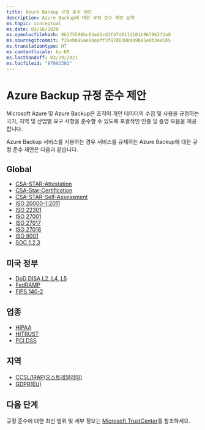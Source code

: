 ```yaml
---
title: Azure Backup 규정 준수 제안
description: Azure Backup에 대한 규정 준수 제안 요약
ms.topic: conceptual
ms.date: 03/16/2020
ms.openlocfilehash: 0b175590bc83ad1cd1f47d0111101b967962f3a8
ms.sourcegitcommit: f28ebb95ae9aaaff3f87d8388a09b41e0b3445b5
ms.translationtype: HT
ms.contentlocale: ko-KR
ms.lasthandoff: 03/29/2021
ms.locfileid: "97093301"
---
```

# <a name="azure-backup-compliance-offerings"></a>Azure Backup 규정 준수 제안

Microsoft Azure 및 Azure Backup은 조직이 개인 데이터의 수집 및 사용을 규정하는 국가, 지역 및 산업별 요구 사항을 준수할 수 있도록 포괄적인 인증 및 증명 모음을 제공합니다.

Azure Backup 서비스를 사용하는 경우 서비스를 규제하는 Azure Backup에 대한 규정 준수 제안은 다음과 같습니다.

## <a name="global"></a>Global

* [CSA-STAR-Attestation](/microsoft-365/compliance/offering-csa-star-attestation)
* [CSA-Star-Certification](/microsoft-365/compliance/offering-csa-star-certification)
* [CSA-STAR-Self-Assessment](/microsoft-365/compliance/offering-csa-star-self-assessment)
* [ISO 20000-1:2011](/microsoft-365/compliance/offering-iso-20000-1-2011)
* [ISO 22301](/compliance/regulatory/offering-iso-22301)
* [ISO 27001](/microsoft-365/compliance/offering-iso-27017)
* [ISO 27017](/microsoft-365/compliance/offering-iso-27017)
* [ISO 27018](/microsoft-365/compliance/offering-iso-27018)
* [ISO 9001](/microsoft-365/compliance/offering-iso-9001)
* [SOC 1,2,3](/microsoft-365/compliance/offering-soc)

## <a name="us-government"></a>미국 정부

* [DoD DISA L2, L4, L5](/microsoft-365/compliance/offering-dod-disa-l2-l4-l5)
* [FedRAMP](/microsoft-365/compliance/offering-fedramp)
* [FIPS 140-2](/microsoft-365/compliance/offering-fips-140-2)

## <a name="industry"></a>업종

* [HIPAA](/compliance/regulatory/offering-hipaa-hitech)
* [HITRUST](/microsoft-365/compliance/offering-hitrust)
* [PCI DSS](/microsoft-365/compliance/offering-pci-dss)

## <a name="regional"></a>지역

* [CCSL/IRAP(오스트레일리아)](/microsoft-365/compliance/offering-ccsl-irap-australia)
* [GDPR(EU)](https://www.microsoft.com/trustcenter/privacy/gdpr)

## <a name="next-steps"></a>다음 단계

규정 준수에 대한 최신 범위 및 세부 정보는 [Microsoft TrustCenter](https://www.microsoft.com/TrustCenter/Compliance/default.aspx)를 참조하세요.
